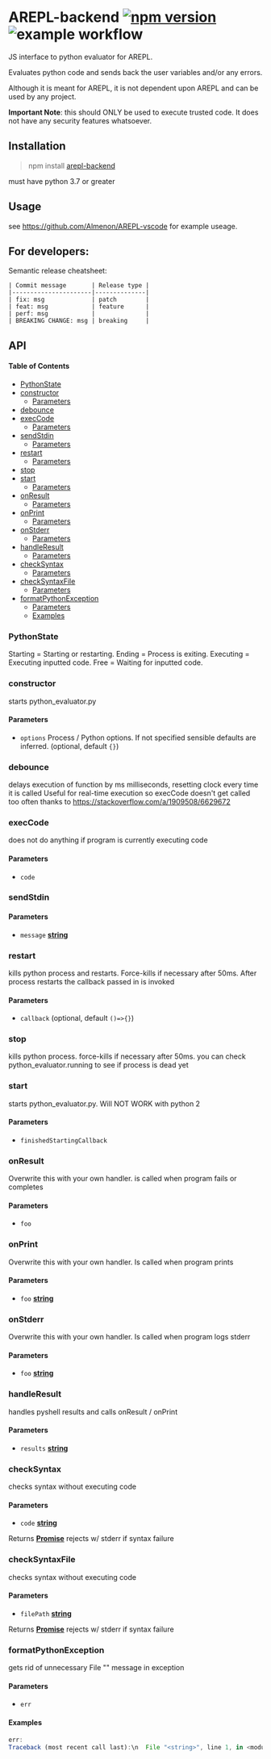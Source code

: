 # AREPL-backend [![npm version](https://badge.fury.io/js/arepl-backend.svg)](https://badge.fury.io/js/arepl-backend) ![example workflow](https://github.com/almenon/AREPL-backend/actions/workflows/tests.yml/badge.svg)

JS interface to python evaluator for AREPL.

Evaluates python code and sends back the user variables and/or any errors.

Although it is meant for AREPL, it is not dependent upon AREPL and can be used by any project.

**Important Note**: this should ONLY be used to execute trusted code.  It does not have any security features whatsoever.

## Installation

> npm install [arepl-backend](https://www.npmjs.com/package/arepl-backend)

must have python 3.7 or greater

## Usage

see <https://github.com/Almenon/AREPL-vscode> for example useage.

## For developers:

Semantic release cheatsheet:

    | Commit message       | Release type |
    |----------------------|--------------|
    | fix: msg             | patch        |
    | feat: msg            | feature      |
    | perf: msg            |              |
    | BREAKING CHANGE: msg | breaking     |

## API

<!-- Generated by documentation.js. Update this documentation by updating the source code. -->

#### Table of Contents

*   [PythonState](#pythonstate)
*   [constructor](#constructor)
    *   [Parameters](#parameters)
*   [debounce](#debounce)
*   [execCode](#execcode)
    *   [Parameters](#parameters-1)
*   [sendStdin](#sendstdin)
    *   [Parameters](#parameters-2)
*   [restart](#restart)
    *   [Parameters](#parameters-3)
*   [stop](#stop)
*   [start](#start)
    *   [Parameters](#parameters-4)
*   [onResult](#onresult)
    *   [Parameters](#parameters-5)
*   [onPrint](#onprint)
    *   [Parameters](#parameters-6)
*   [onStderr](#onstderr)
    *   [Parameters](#parameters-7)
*   [handleResult](#handleresult)
    *   [Parameters](#parameters-8)
*   [checkSyntax](#checksyntax)
    *   [Parameters](#parameters-9)
*   [checkSyntaxFile](#checksyntaxfile)
    *   [Parameters](#parameters-10)
*   [formatPythonException](#formatpythonexception)
    *   [Parameters](#parameters-11)
    *   [Examples](#examples)

### PythonState

Starting = Starting or restarting.
Ending = Process is exiting.
Executing = Executing inputted code.
Free = Waiting for inputted code.

### constructor

starts python\_evaluator.py

#### Parameters

*   `options`  Process / Python options. If not specified sensible defaults are inferred. (optional, default `{}`)

### debounce

delays execution of function by ms milliseconds, resetting clock every time it is called
Useful for real-time execution so execCode doesn't get called too often
thanks to <https://stackoverflow.com/a/1909508/6629672>

### execCode

does not do anything if program is currently executing code

#### Parameters

*   `code` &#x20;

### sendStdin

#### Parameters

*   `message` **[string](https://developer.mozilla.org/docs/Web/JavaScript/Reference/Global_Objects/String)**&#x20;

### restart

kills python process and restarts.  Force-kills if necessary after 50ms.
After process restarts the callback passed in is invoked

#### Parameters

*   `callback`   (optional, default `()=>{}`)

### stop

kills python process.  force-kills if necessary after 50ms.
you can check python\_evaluator.running to see if process is dead yet

### start

starts python\_evaluator.py. Will NOT WORK with python 2

#### Parameters

*   `finishedStartingCallback` &#x20;

### onResult

Overwrite this with your own handler.
is called when program fails or completes

#### Parameters

*   `foo` &#x20;

### onPrint

Overwrite this with your own handler.
Is called when program prints

#### Parameters

*   `foo` **[string](https://developer.mozilla.org/docs/Web/JavaScript/Reference/Global_Objects/String)**&#x20;

### onStderr

Overwrite this with your own handler.
Is called when program logs stderr

#### Parameters

*   `foo` **[string](https://developer.mozilla.org/docs/Web/JavaScript/Reference/Global_Objects/String)**&#x20;

### handleResult

handles pyshell results and calls onResult / onPrint

#### Parameters

*   `results` **[string](https://developer.mozilla.org/docs/Web/JavaScript/Reference/Global_Objects/String)**&#x20;

### checkSyntax

checks syntax without executing code

#### Parameters

*   `code` **[string](https://developer.mozilla.org/docs/Web/JavaScript/Reference/Global_Objects/String)**&#x20;

Returns **[Promise](https://developer.mozilla.org/docs/Web/JavaScript/Reference/Global_Objects/Promise)** rejects w/ stderr if syntax failure

### checkSyntaxFile

checks syntax without executing code

#### Parameters

*   `filePath` **[string](https://developer.mozilla.org/docs/Web/JavaScript/Reference/Global_Objects/String)**&#x20;

Returns **[Promise](https://developer.mozilla.org/docs/Web/JavaScript/Reference/Global_Objects/Promise)** rejects w/ stderr if syntax failure

### formatPythonException

gets rid of unnecessary File "<string>" message in exception

#### Parameters

*   `err` &#x20;

#### Examples

```javascript
err:
Traceback (most recent call last):\n  File "<string>", line 1, in <module>\nNameError: name \'x\' is not defined\n
```
